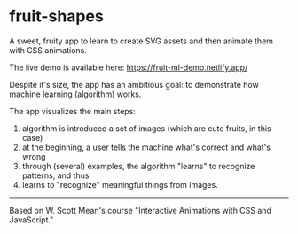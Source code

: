 # fruit-shapes
A sweet, fruity app to learn to create SVG assets and then animate them with CSS animations.

The live demo is available here: https://fruit-ml-demo.netlify.app/

Despite it's size, the app has an ambitious goal: to demonstrate how machine learning (algorithm) works.

The app visualizes the main steps:
  1. algorithm is introduced a set of images (which are cute fruits, in this case)
  2. at the beginning, a user tells the machine what's correct and what's wrong
  3. through (several) examples, the algorithm "learns" to recognize patterns, and thus
  4. learns to "recognize" meaningful things from images.

- - - -  - - - -

Based on W. Scott Mean's course "Interactive Animations with CSS and JavaScript."


